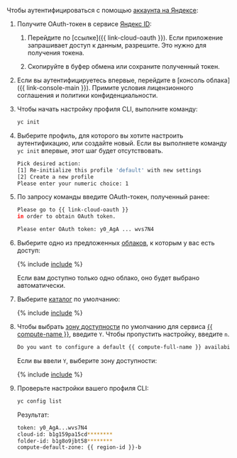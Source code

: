 Чтобы аутентифицироваться с помощью [аккаунта на Яндексе](../../iam/concepts/index.md#passport):

1. Получите OAuth-токен в сервисе [Яндекс ID](https://yandex.ru/dev/id/doc/ru/concepts/ya-oauth-intro): 

   1. Перейдите по [ссылке]({{ link-cloud-oauth }}). Если приложение запрашивает доступ к данным, разрешите. Это нужно для получения токена.

   1. Скопируйте в буфер обмена или сохраните полученный токен.

1. Если вы аутентифицируетесь впервые, перейдите в [консоль облака]({{ link-console-main }}). Примите условия лицензионного соглашения и политики конфиденциальности.


1. Чтобы начать настройку профиля CLI, выполните команду:

    ```bash
    yc init
    ```


1. Выберите профиль, для которого вы хотите настроить аутентификацию, или создайте новый. Если вы выполняете команду `yc init` впервые, этот шаг будет отсутствовать.

   ```bash
   Pick desired action:
   [1] Re-initialize this profile 'default' with new settings
   [2] Create a new profile
   Please enter your numeric choice: 1
   ```

1. По запросу команды введите OAuth-токен, полученный ранее:
   
   ```bash
   Please go to {{ link-cloud-oauth }}
   in order to obtain OAuth token.

   Please enter OAuth token: y0_AgA ... wvs7N4
   ```

1. Выберите одно из предложенных [облаков](../../resource-manager/concepts/resources-hierarchy.md#cloud), к которым у вас есть доступ:
   
   {% include [include](choose-cloud.md) %}

   Если вам доступно только одно облако, оно будет выбрано автоматически.

1. Выберите [каталог](../../resource-manager/concepts/resources-hierarchy.md#folder) по умолчанию:

   {% include [include](choose-folder.md) %}


1. Чтобы выбрать [зону доступности](../../overview/concepts/geo-scope.md) по умолчанию для сервиса [{{ compute-name }}](../../compute/), введите `Y`. Чтобы пропустить настройку, введите `n`.

   ```bash
   Do you want to configure a default {{ compute-full-name }} availability zone? [Y/n] Y
   ```  

   Если вы ввели `Y`, выберите зону доступности:

   {% include [include](choose-zone.md) %}


1. Проверьте настройки вашего профиля CLI:
   
   ```bash
   yc config list
   ```

   Результат:

   ```bash
   token: y0_AgA...wvs7N4
   cloud-id: b1g159pa15cd********
   folder-id: b1g8o9jbt58********
   compute-default-zone: {{ region-id }}-b
   ```


